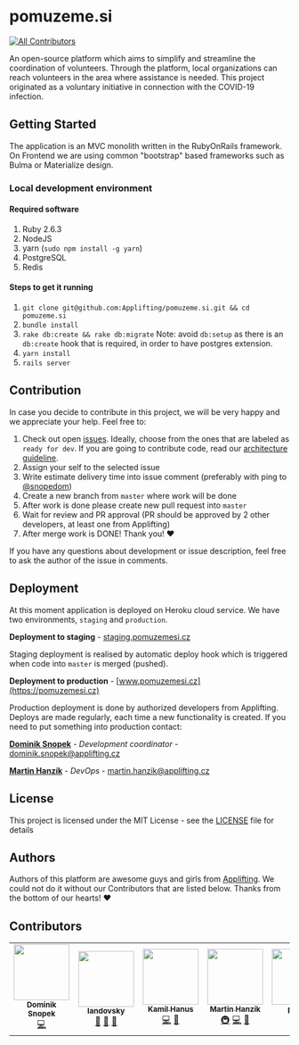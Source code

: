 # pomuzeme.si
<!-- ALL-CONTRIBUTORS-BADGE:START - Do not remove or modify this section -->
[![All Contributors](https://img.shields.io/badge/all_contributors-5-orange.svg?style=flat-square)](#contributors-)
<!-- ALL-CONTRIBUTORS-BADGE:END -->

An open-source platform which aims to simplify and streamline the coordination of volunteers. Through the platform, local organizations can reach volunteers in the area where assistance is needed. This project originated as a voluntary initiative in connection with the COVID-19 infection.

## Getting Started

The application is an MVC monolith written in the RubyOnRails framework. On Frontend we are using common "bootstrap" based frameworks such as Bulma or Materialize design.

### Local development environment

#### Required software

1. Ruby 2.6.3
2. NodeJS
3. yarn (`sudo npm install -g yarn`)
4. PostgreSQL
5. Redis

#### Steps to get it running

1. `git clone git@github.com:Applifting/pomuzeme.si.git && cd pomuzeme.si`
2. `bundle install`
3. `rake db:create && rake db:migrate` Note: avoid `db:setup` as there is an `db:create` hook that is required,
   in order to have postgres extension.
4. `yarn install`
5. `rails server`

## Contribution

In case you decide to contribute in this project, we will be very happy and we appreciate your help. Feel free to:

1. Check out open [issues](https://github.com/Applifting/pomuzeme.si/issues). Ideally, choose from the ones that are labeled as `ready for dev`. If you are going to contribute code, read our [architecture guideline](./doc/architecture.md).
2. Assign your self to the selected issue
3. Write estimate delivery time into issue comment (preferably with ping to [@snopedom](https://github.com/snopedom))
4. Create a new branch from `master` where work will be done
5. After work is done please create new pull request into `master`
6. Wait for review and PR approval (PR should be approved by 2 other developers, at least one from Applifting)
7. After merge work is DONE! Thank you! :heart:

If you have any questions about development or issue description, feel free to ask the author of the issue in comments.

## Deployment

At this moment application is deployed on Heroku cloud service. We have two environments, `staging` and `production`.

**Deployment to staging** - [staging.pomuzemesi.cz](https://staging.pomuzemesi.cz)

Staging deployment is realised by automatic deploy hook which is triggered when code into `master` is merged (pushed).

**Deployment to production** - [www.pomuzemesi.cz](https://pomuzemesi.cz)

Production deployment is done by authorized developers from Applifting. Deploys are made regularly, each time a new functionality is created. If you need to put something into production contact:

[**Dominik Snopek**](https://github.com/snopedom) - _Development coordinator_ - dominik.snopek@applifting.cz

[**Martin Hanzík**](https://github.com/martinhanzik) - _DevOps_ - martin.hanzik@applifting.cz

## License

This project is licensed under the MIT License - see the [LICENSE](LICENSE) file for details

## Authors

Authors of this platform are awesome guys and girls from [Applifting](www.applifting.io). We could not do it without our Contributors that are listed below. Thanks from the bottom of our hearts! :heart:

## Contributors

<!-- ALL-CONTRIBUTORS-LIST:START - Do not remove or modify this section -->
<!-- prettier-ignore-start -->
<!-- markdownlint-disable -->
<table>
  <tr>
    <td align="center"><a href="http://www.applifting.cz"><img src="https://avatars2.githubusercontent.com/u/10887101?v=4" width="100px;" alt=""/><br /><sub><b>Dominik Snopek</b></sub></a><br /><a href="https://github.com/Applifting/pomuzeme.si/commits?author=snopedom" title="Code">💻</a></td>
    <td align="center"><a href="https://github.com/landovsky"><img src="https://avatars1.githubusercontent.com/u/435847?v=4" width="100px;" alt=""/><br /><sub><b>landovsky</b></sub></a><br /><a href="#ideas-landovsky" title="Ideas, Planning, & Feedback">🤔</a> <a href="#projectManagement-landovsky" title="Project Management">📆</a> <a href="#business-landovsky" title="Business development">💼</a></td>
    <td align="center"><a href="https://github.com/arthurwozniak"><img src="https://avatars1.githubusercontent.com/u/1984961?v=4" width="100px;" alt=""/><br /><sub><b>Kamil Hanus</b></sub></a><br /><a href="https://github.com/Applifting/pomuzeme.si/commits?author=arthurwozniak" title="Code">💻</a> <a href="https://github.com/Applifting/pomuzeme.si/pulls?q=is%3Apr+reviewed-by%3Aarthurwozniak" title="Reviewed Pull Requests">👀</a></td>
    <td align="center"><a href="https://github.com/martinhanzik"><img src="https://avatars2.githubusercontent.com/u/107980?v=4" width="100px;" alt=""/><br /><sub><b>Martin Hanzík</b></sub></a><br /><a href="#infra-martinhanzik" title="Infrastructure (Hosting, Build-Tools, etc)">🚇</a> <a href="https://github.com/Applifting/pomuzeme.si/commits?author=martinhanzik" title="Code">💻</a> <a href="https://github.com/Applifting/pomuzeme.si/pulls?q=is%3Apr+reviewed-by%3Amartinhanzik" title="Reviewed Pull Requests">👀</a></td>
    <td align="center"><a href="https://github.com/pavelc"><img src="https://avatars0.githubusercontent.com/u/306990?v=4" width="100px;" alt=""/><br /><sub><b>pavelc</b></sub></a><br /><a href="https://github.com/Applifting/pomuzeme.si/commits?author=pavelc" title="Code">💻</a> <a href="https://github.com/Applifting/pomuzeme.si/pulls?q=is%3Apr+reviewed-by%3Apavelc" title="Reviewed Pull Requests">👀</a></td>
  </tr>
</table>

<!-- markdownlint-enable -->
<!-- prettier-ignore-end -->
<!-- ALL-CONTRIBUTORS-LIST:END -->